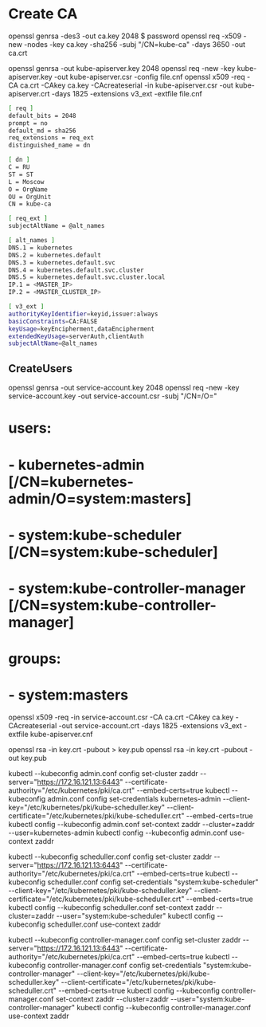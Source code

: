 # Create CA

openssl genrsa -des3 -out ca.key 2048
$ password
openssl req -x509 -new -nodes -key ca.key -sha256 -subj "/CN=kube-ca" -days 3650 -out ca.crt

openssl genrsa -out kube-apiserver.key 2048
openssl req -new -key kube-apiserver.key -out kube-apiserver.csr -config file.cnf
openssl x509 -req -CA ca.crt -CAkey ca.key -CAcreateserial -in kube-apiserver.csr -out kube-apiserver.crt -days 1825 -extensions v3_ext -extfile file.cnf

```bash
[ req ]
default_bits = 2048
prompt = no
default_md = sha256
req_extensions = req_ext
distinguished_name = dn

[ dn ]
C = RU
ST = ST
L = Moscow
O = OrgName
OU = OrgUnit
CN = kube-ca

[ req_ext ]
subjectAltName = @alt_names

[ alt_names ]
DNS.1 = kubernetes
DNS.2 = kubernetes.default
DNS.3 = kubernetes.default.svc
DNS.4 = kubernetes.default.svc.cluster
DNS.5 = kubernetes.default.svc.cluster.local
IP.1 = <MASTER_IP>
IP.2 = <MASTER_CLUSTER_IP>

[ v3_ext ]
authorityKeyIdentifier=keyid,issuer:always
basicConstraints=CA:FALSE
keyUsage=keyEncipherment,dataEncipherment
extendedKeyUsage=serverAuth,clientAuth
subjectAltName=@alt_names
```

## CreateUsers

openssl genrsa -out service-account.key 2048
openssl req -new -key service-account.key -out service-account.csr -subj "/CN=<user-name>/O=<user-group>"
# users:
# - kubernetes-admin [/CN=kubernetes-admin/O=system:masters]
# - system:kube-scheduler [/CN=system:kube-scheduler]
# - system:kube-controller-manager [/CN=system:kube-controller-manager]
# groups:
# - system:masters

openssl x509 -req -in service-account.csr -CA ca.crt -CAkey ca.key -CAcreateserial -out service-account.crt -days 1825 -extensions v3_ext -extfile kube-apiserver.cnf

openssl rsa -in key.crt -pubout > key.pub
openssl rsa -in key.crt -pubout -out key.pub

kubectl --kubeconfig admin.conf config set-cluster zaddr --server="https://172.16.121.13:6443" --certificate-authority="/etc/kubernetes/pki/ca.crt" --embed-certs=true
kubectl --kubeconfig admin.conf config set-credentials kubernetes-admin --client-key="/etc/kubernetes/pki/kube-scheduller.key" --client-certificate="/etc/kubernetes/pki/kube-scheduller.crt" --embed-certs=true
kubectl config --kubeconfig admin.conf set-context zaddr --cluster=zaddr --user=kubernetes-admin
kubectl config --kubeconfig admin.conf use-context zaddr

kubectl --kubeconfig scheduller.conf config set-cluster zaddr --server="https://172.16.121.13:6443" --certificate-authority="/etc/kubernetes/pki/ca.crt" --embed-certs=true
kubectl --kubeconfig scheduller.conf config set-credentials "system:kube-scheduler" --client-key="/etc/kubernetes/pki/kube-scheduller.key" --client-certificate="/etc/kubernetes/pki/kube-scheduller.crt" --embed-certs=true
kubectl config --kubeconfig scheduller.conf set-context zaddr --cluster=zaddr --user="system:kube-scheduler"
kubectl config --kubeconfig scheduller.conf use-context zaddr

kubectl --kubeconfig controller-manager.conf config set-cluster zaddr --server="https://172.16.121.13:6443" --certificate-authority="/etc/kubernetes/pki/ca.crt" --embed-certs=true
kubectl --kubeconfig controller-manager.conf config set-credentials "system:kube-controller-manager" --client-key="/etc/kubernetes/pki/kube-scheduller.key" --client-certificate="/etc/kubernetes/pki/kube-scheduller.crt" --embed-certs=true
kubectl config --kubeconfig controller-manager.conf set-context zaddr --cluster=zaddr --user="system:kube-controller-manager"
kubectl config --kubeconfig controller-manager.conf use-context zaddr